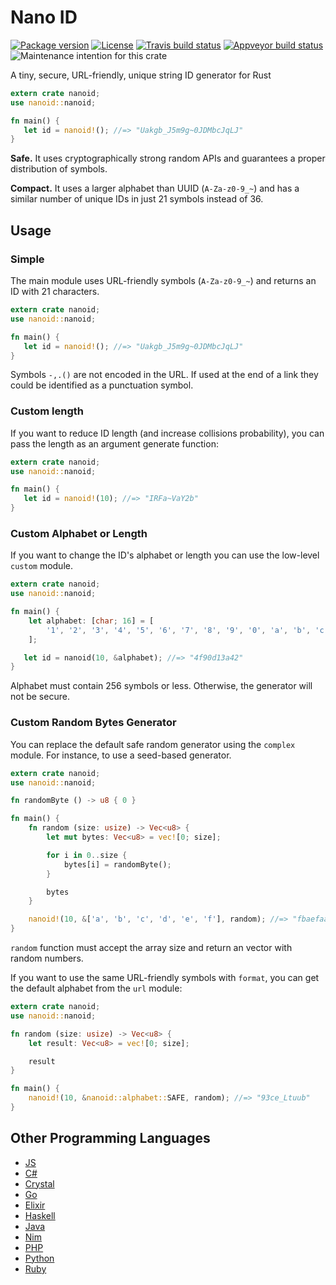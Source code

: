 # Nano ID

[![Package version](https://img.shields.io/crates/v/nanoid.svg)](https://crates.io/crates/nanoid)
[![License](https://img.shields.io/badge/license-MIT%20License-blue.svg)](https://github.com/nikolay-govorov/nanoid/blob/master/LICENSE)
[![Travis build status ](https://travis-ci.org/nikolay-govorov/nanoid.svg?branch=master)](https://travis-ci.org/nikolay-govorov/nanoid)
[![Appveyor build status](https://ci.appveyor.com/api/projects/status/github/nikolay-govorov/nanoid?svg=true&amp;branch=master)](https://ci.appveyor.com/project/nikolay-govorov/nanoid)
![Maintenance intention for this crate](https://img.shields.io/badge/maintenance-actively--developed-brightgreen.svg)

A tiny, secure, URL-friendly, unique string ID generator for Rust

```rust
extern crate nanoid;
use nanoid::nanoid;

fn main() {
   let id = nanoid!(); //=> "Uakgb_J5m9g~0JDMbcJqLJ"
}
```

**Safe.** It uses cryptographically strong random APIs
and guarantees a proper distribution of symbols.

**Compact.** It uses a larger alphabet than UUID (`A-Za-z0-9_~`)
and has a similar number of unique IDs in just 21 symbols instead of 36.

## Usage

### Simple

The main module uses URL-friendly symbols (`A-Za-z0-9_~`) and returns an ID
with 21 characters.

```rust
extern crate nanoid;
use nanoid::nanoid;

fn main() {
   let id = nanoid!(); //=> "Uakgb_J5m9g~0JDMbcJqLJ"
}
```

Symbols `-,.()` are not encoded in the URL. If used at the end of a link
they could be identified as a punctuation symbol.

### Custom length

If you want to reduce ID length (and increase collisions probability),
you can pass the length as an argument generate function:

```rust
extern crate nanoid;
use nanoid::nanoid;

fn main() {
   let id = nanoid!(10); //=> "IRFa~VaY2b"
}
```

### Custom Alphabet or Length

If you want to change the ID's alphabet or length
you can use the low-level `custom` module.

```rust
extern crate nanoid;
use nanoid::nanoid;

fn main() {
    let alphabet: [char; 16] = [
        '1', '2', '3', '4', '5', '6', '7', '8', '9', '0', 'a', 'b', 'c', 'd', 'e', 'f'
    ];

   let id = nanoid(10, &alphabet); //=> "4f90d13a42"
}
```

Alphabet must contain 256 symbols or less.
Otherwise, the generator will not be secure.

### Custom Random Bytes Generator

You can replace the default safe random generator using the `complex` module.
For instance, to use a seed-based generator.

```rust
extern crate nanoid;
use nanoid::nanoid;

fn randomByte () -> u8 { 0 }

fn main() {
    fn random (size: usize) -> Vec<u8> {
        let mut bytes: Vec<u8> = vec![0; size];

        for i in 0..size {
            bytes[i] = randomByte();
        }

        bytes
    }

    nanoid!(10, &['a', 'b', 'c', 'd', 'e', 'f'], random); //=> "fbaefaadeb"
}
```

`random` function must accept the array size and return an vector
with random numbers.

If you want to use the same URL-friendly symbols with `format`,
you can get the default alphabet from the `url` module:

```rust
extern crate nanoid;
use nanoid::nanoid;

fn random (size: usize) -> Vec<u8> {
    let result: Vec<u8> = vec![0; size];

    result
}

fn main() {
    nanoid!(10, &nanoid::alphabet::SAFE, random); //=> "93ce_Ltuub"
}
```

## Other Programming Languages

* [JS](https://github.com/ai/nanoid)
* [C#](https://github.com/codeyu/nanoid-net)
* [Crystal](https://github.com/mamantoha/nanoid.cr)
* [Go](https://github.com/matoous/go-nanoid)
* [Elixir](https://github.com/railsmechanic/nanoid)
* [Haskell](https://github.com/4e6/nanoid-hs)
* [Java](https://github.com/aventrix/jnanoid)
* [Nim](https://github.com/icyphox/nanoid.nim)
* [PHP](https://github.com/hidehalo/nanoid-php)
* [Python](https://github.com/puyuan/py-nanoid)
* [Ruby](https://github.com/radeno/nanoid.rb)

